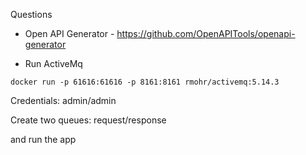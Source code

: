 Questions

* Open API Generator - https://github.com/OpenAPITools/openapi-generator

* Run ActiveMq

`docker run -p 61616:61616 -p 8161:8161 rmohr/activemq:5.14.3`

Credentials: admin/admin

Create two queues: request/response


and run the app
